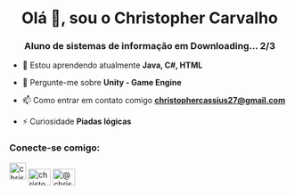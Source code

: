 <h1 align="center">Olá 👋, sou o Christopher Carvalho</h1>
<h3 align="center">Aluno de sistemas de informação em Downloading... 2/3</h3>

- 🌱 Estou aprendendo atualmente **Java, C#, HTML**

- 💬 Pergunte-me sobre **Unity - Game Engine**

- 📫 Como entrar em contato comigo **christophercassius27@gmail.com**

- ⚡ Curiosidade **Piadas lógicas**

<h3 align ="left">Conecte-se comigo:</h3>
<p align="left">
<a href="https://linkedin.com/in/christophercarvalho" target="blank"><img align="center " src="https://raw.githubusercontent.com/rahuldkjain/github-profile-readme-generator/master/src/images/icons/Social/linked-in-alt.svg" alt="christophercarvalho" height="30" largura="40" /></a>
<a href="https://instagram.com/christophercassius" target="blank"><img align="center" src="https://raw.githubusercontent.com/rahuldkjain/github-profile-readme-generator /master/src/images/icons/Social/instagram.svg" alt="christophercassius" height="30" width="40" /></a>
<a href="https://www.hackerearth.com /@christophercass1" target="blank"><img align="center" src="https://raw.githubusercontent.com/rahuldkjain/github-profile-readme-generator/master/src/images/icons/Social/ hackerearth.svg" alt="@christophercass1" height="30" width="40" /></a</p>
